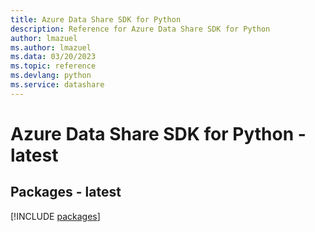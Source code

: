 ```yaml
---
title: Azure Data Share SDK for Python
description: Reference for Azure Data Share SDK for Python
author: lmazuel
ms.author: lmazuel
ms.data: 03/20/2023
ms.topic: reference
ms.devlang: python
ms.service: datashare
---
```

# Azure Data Share SDK for Python - latest
## Packages - latest
[!INCLUDE [packages](data-share-index.md)]